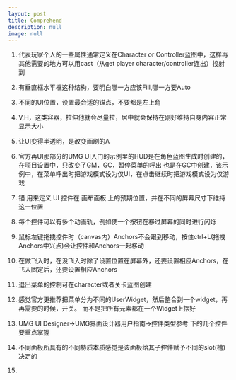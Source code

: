 ```yaml
---
layout: post
title: Comprehend
description: null
image: null
---
```


1. 代表玩家个人的一些属性通常定义在Character or Controller蓝图中，这样再其他需要的地方可以用cast（从get player character/controller连出）投射到
2. 有垂直框水平框这种结构，要明白哪一方应该Fill,哪一方要Auto

3. 不同的UI位置，设置最合适的锚点，不要都是左上角

4. V,H，这类容器，拉伸他就会尽量拉，居中就会保持在刚好维持自身内容正常显示大小

5. 让UI变得半透明，是改变画刷的A

6. 官方再UI那部分的UMG UI入门的示例里的HUD是在角色蓝图生成时创建的，在项目设置中，只改变了GM，GC，暂停菜单的呼出
    也是在GC中创建，该示例中，在菜单呼出时把游戏模式设为仅UI，在点击继续时把游戏模式设为仅游戏

7. 锚 用来定义 UI 控件在 画布面板 上的预期位置，并在不同的屏幕尺寸下维持这一位置

8. 每个控件可以有多个动画轨，例如使一个按钮在移过屏幕的同时进行闪烁

9. 鼠标左键拖拽控件时（canvas内）Anchors不会跟到移动，按住ctrl+L(拖拽Anchors中兴点)会让控件和Anchors一起移动

10. 在做飞入时，在没飞入时除了设置位置在屏幕外，还要设置相应Anchors，在飞入固定后，还要设置相应Anchors

11. 退出菜单的控制可在character或者关卡蓝图创建

12. 感觉官方更推荐把菜单分为不同的UserWidget，然后整合到一个widget，再再需要的时候，开关。
     而不是把所有元素都在一个Widget上摆好

13. UMG UI Designer->UMG界面设计器用户指南->控件类型参考 下的几个控件要重点掌握


14. 不同面板所具有的不同特质本质感觉是该面板给其子控件赋予不同的slot(槽)决定的

15. 
